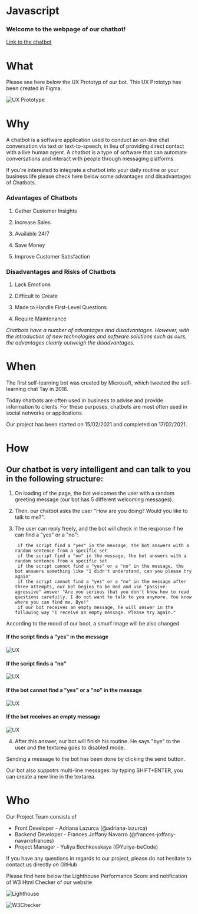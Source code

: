 # Javascript

### Welcome to the webpage of our chatbot!

[Link to the chatbot](https://yuliya-becode.github.io/Javascript/)


# What

Please see here below the UX Prototyp of our bot. This UX Prototyp has been created in Figma.

![UX Prototype](pictures/firstFigma.png)


# Why 

A chatbot is a software application used to conduct an on-line chat conversation via text or text-to-speech, in lieu of providing direct contact with a live human agent. A chatbot is a type of software that can automate conversations and interact with people through messaging platforms. 

If you're interested to integrate a chatbot into your daily routine or your business life please check here below some advantages and disadvantages of Chatbots.

### Advantages of Chatbots

   1. Gather Customer Insights

   2. Increase Sales

   3. Available 24/7

   4. Save Money

   5. Improve Customer Satisfaction 

### Disadvantages and Risks of Chatbots

 1. Lack Emotions

 2. Difficult to Create

 3. Made to Handle First-Level Questions

 4. Require Maintenance

*Chatbots have a number of advantages and disadvantages. However, with the introduction of new technologies and software solutions such as ours, the advantages clearly outweigh the disadvantages.*

# When  

The first self-learning bot was created by Microsoft, which tweeted the self-learning chat Tay in 2016.

Today chatbots are often used in business to advise and provide information to clients. For these purposes, chatbots are most often used in social networks or applications.

Our project has been started on 15/02/2021 and completed on 17/02/2021.



# How


 ## Our chatbot is very intelligent and can talk to you in the following structure:

1. On loading of the page, the bot welcomes the user with a random greeting message (our bot has 5 different welcoming messages).
    
2. Then, our chatbot asks the user "How are you doing? Would you like to talk to me?".

3. The user can reply freely, and the bot will check in the response if he can find a "yes" or a "no": 

        if the script find a "yes" in the message, the bot answers with a random sentence from a specific set 
        if the script find a "no" in the message, the bot answers with a random sentence from a specific set 
        if the script cannot find a "yes" or a "no" in the message, the bot answers something like "I didn't understand, can you please try again"
        if the script cannot find a "yes" or a "no" in the message after three attempts, our bot begins to be mad and use "passive-agressive" answer "Are you serious that you don't know how to read questions carefully. I do not want to talk to you anymore. You know where you can find me. Bye!" 
        if our bot receives an empty message, he will answer in the following way "I receive an empty message. Please try again."

According to the mood of our boot, a smurf image will be also changed 

#### If the script finds a "yes" in the message

![UX](pictures/secondFigma.png)

#### If the script finds a "no"

![UX](pictures/thirdFigma.png)

####  If the bot cannot find a "yes" or a "no" in the message

![UX](pictures/fourthFigma.png)

####  If the bot receives an empty message

![UX](pictures/fifthFigma.png)


4. After this answer, our bot will finish his routine. He says "bye" to the user and the textarea goes to disabled mode.


Sending a message to the bot has been done by clicking the send button.

Our bot also suppotrs multi-line messages: by typing SHIFT+ENTER, you can create a new line in the textarea. 



# Who

Our Project Team consists of

* Front Developer - Adriana Lazurca (@adriana-lazurca)
* Backend Developer - Frances Joffany Navarro (@frances-joffany-navarrofrances)
* Project Manager - Yuliya Bochkovskaya (@Yuliya-beCode)

If you have any questions in regards to our project, please do not hesitate to contact us directly on GitHub

Please find here below the Lighthouse Performance Score and notification of W3 Html Checker of our website

![Lighthouse](pictures/Lighthouse_score.png)

![W3Checker](pictures/W3Checker.png)
